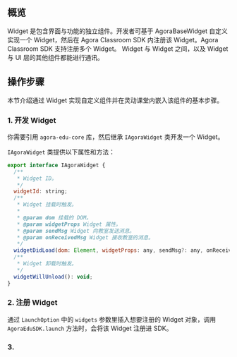 ## 概览

Widget 是包含界面与功能的独立组件。开发者可基于 AgoraBaseWidget 自定义实现一个 Widget，然后在 Agora Classroom SDK 内注册该 Widget。Agora Classroom SDK 支持注册多个 Widget。 Widget 与 Widget 之间，以及 Widget 与 UI 层的其他组件都能进行通讯。

## 操作步骤

本节介绍通过 Widget 实现自定义组件并在灵动课堂内嵌入该组件的基本步骤。

### 1. 开发 Widget

你需要引用 `agora-edu-core` 库，然后继承 `IAgoraWidget` 类开发一个 Widget。

`IAgoraWidget` 类提供以下属性和方法：

```javascript
export interface IAgoraWidget {
  /**
   * Widget ID。
   */
  widgetId: string;
  /**
   * Widget 挂载时触发。
   *
   * @param dom 挂载的 DOM。
   * @param widgetProps Widget 属性。
   * @param sendMsg Widget 向教室发送消息。
   * @param onReceivedMsg Widget 接收教室的消息。
   */
  widgetDidLoad(dom: Element, widgetProps: any, sendMsg?: any, onReceivedMsg?: any): void;
  /**
   * Widget 卸载时触发。
   */
  widgetWillUnload(): void;
}
```

### 2. 注册 Widget

通过 `LaunchOption` 中的 `widgets` 参数里插入想要注册的 Widget 对象，调用 `AgoraEduSDK.launch` 方法时，会将该 Widget 注册进 SDK。

### 3. 

